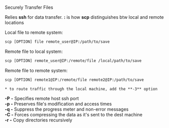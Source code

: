 
Securely Transfer Files  
  
Relies **ssh** for data transfer. **:** is how **scp** distinguishes btw local and remote locations  
  
Local file to remote system:
```bash
scp [OPTION] file remote_user@IP:/path/to/save
```

Remote file to local system:
```bash
scp [OPTION] remote_user@IP:/remote/file /local/path/to/save
```

Remote file to remote system:
```bash
scp [OPTION] remote1@IP:/remote/file remote2@IP:/path/to/save
```
	* to route traffic through the local machine, add the **-3** option  
  
  
**-P** **-** Specifies remote host ssh port  
**-p -** Preserves file's modification and access times  
**-q -** Suppress the progress meter and non-error messages  
**-C -** Forces compressing the data as it's sent to the dest machine  
**-r -** Copy directories recursively